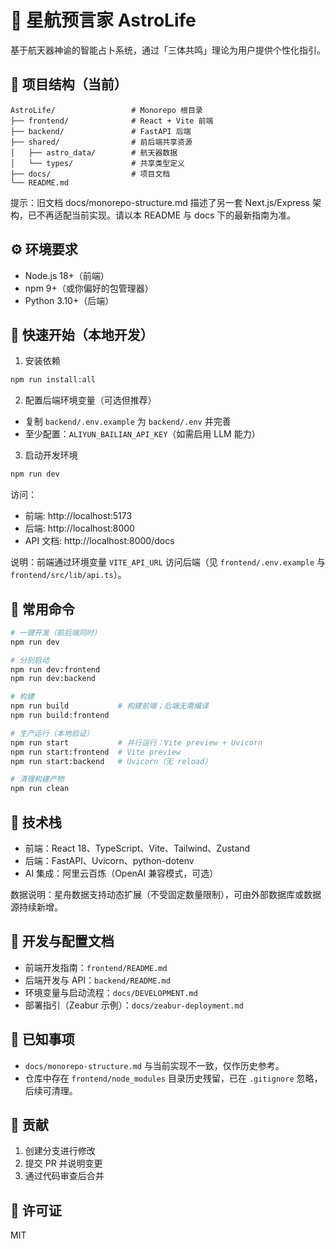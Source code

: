 # 🚀 星航预言家 AstroLife

基于航天器神谕的智能占卜系统，通过「三体共鸣」理论为用户提供个性化指引。

## 📁 项目结构（当前）

```
AstroLife/                 # Monorepo 根目录
├── frontend/              # React + Vite 前端
├── backend/               # FastAPI 后端
├── shared/                # 前后端共享资源
│   ├── astro_data/        # 航天器数据
│   └── types/             # 共享类型定义
├── docs/                  # 项目文档
└── README.md
```

提示：旧文档 docs/monorepo-structure.md 描述了另一套 Next.js/Express 架构，已不再适配当前实现。请以本 README 与 docs 下的最新指南为准。

## ⚙️ 环境要求

- Node.js 18+（前端）
- npm 9+（或你偏好的包管理器）
- Python 3.10+（后端）

## 🚀 快速开始（本地开发）

1) 安装依赖
```bash
npm run install:all
```

2) 配置后端环境变量（可选但推荐）
- 复制 `backend/.env.example` 为 `backend/.env` 并完善
- 至少配置：`ALIYUN_BAILIAN_API_KEY`（如需启用 LLM 能力）

3) 启动开发环境
```bash
npm run dev
```

访问：
- 前端: http://localhost:5173
- 后端: http://localhost:8000
- API 文档: http://localhost:8000/docs

说明：前端通过环境变量 `VITE_API_URL` 访问后端（见 `frontend/.env.example` 与 `frontend/src/lib/api.ts`）。

## 🧰 常用命令

```bash
# 一键开发（前后端同时）
npm run dev

# 分别启动
npm run dev:frontend
npm run dev:backend

# 构建
npm run build           # 构建前端；后端无需编译
npm run build:frontend

# 生产运行（本地验证）
npm run start           # 并行运行：Vite preview + Uvicorn
npm run start:frontend  # Vite preview
npm run start:backend   # Uvicorn（无 reload）

# 清理构建产物
npm run clean
```

## 🧪 技术栈

- 前端：React 18、TypeScript、Vite、Tailwind、Zustand
- 后端：FastAPI、Uvicorn、python-dotenv
- AI 集成：阿里云百炼（OpenAI 兼容模式，可选）

数据说明：星舟数据支持动态扩展（不受固定数量限制），可由外部数据库或数据源持续新增。

## 📖 开发与配置文档

- 前端开发指南：`frontend/README.md`
- 后端开发与 API：`backend/README.md`
- 环境变量与启动流程：`docs/DEVELOPMENT.md`
- 部署指引（Zeabur 示例）：`docs/zeabur-deployment.md`

## 📌 已知事项

- `docs/monorepo-structure.md` 与当前实现不一致，仅作历史参考。
- 仓库中存在 `frontend/node_modules` 目录历史残留，已在 `.gitignore` 忽略，后续可清理。

## 🤝 贡献

1. 创建分支进行修改
2. 提交 PR 并说明变更
3. 通过代码审查后合并

## 📄 许可证

MIT
